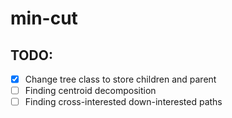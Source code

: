# min-cut
## TODO:
- [x] Change tree class to store children and parent
- [ ] Finding centroid decomposition
- [ ] Finding cross-interested down-interested paths